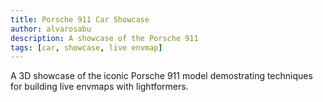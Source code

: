 ```yaml
---
title: Porsche 911 Car Showcase
author: alvarosabu
description: A showcase of the Porsche 911
tags: [car, showcase, live envmap]
---
```


A 3D showcase of the iconic Porsche 911 model demostrating techniques for building live envmaps with lightformers.